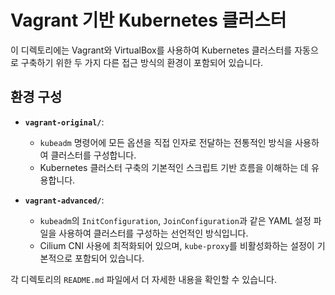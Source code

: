 # Vagrant 기반 Kubernetes 클러스터

이 디렉토리에는 Vagrant와 VirtualBox를 사용하여 Kubernetes 클러스터를 자동으로 구축하기 위한 두 가지 다른 접근 방식의 환경이 포함되어 있습니다.

## 환경 구성

- **`vagrant-original/`**:
  - `kubeadm` 명령어에 모든 옵션을 직접 인자로 전달하는 전통적인 방식을 사용하여 클러스터를 구성합니다.
  - Kubernetes 클러스터 구축의 기본적인 스크립트 기반 흐름을 이해하는 데 유용합니다.

- **`vagrant-advanced/`**:
  - `kubeadm`의 `InitConfiguration`, `JoinConfiguration`과 같은 YAML 설정 파일을 사용하여 클러스터를 구성하는 선언적인 방식입니다.
  - Cilium CNI 사용에 최적화되어 있으며, `kube-proxy`를 비활성화하는 설정이 기본적으로 포함되어 있습니다.

각 디렉토리의 `README.md` 파일에서 더 자세한 내용을 확인할 수 있습니다.